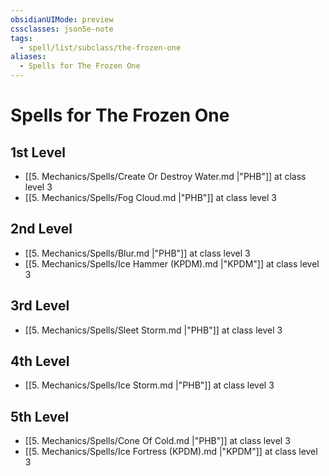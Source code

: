 ```yaml
---
obsidianUIMode: preview
cssclasses: json5e-note
tags:
  - spell/list/subclass/the-frozen-one
aliases:
  - Spells for The Frozen One
---
```

# Spells for The Frozen One

## 1st Level

- [[5. Mechanics/Spells/Create Or Destroy Water.md \|"PHB"]] at class level 3
- [[5. Mechanics/Spells/Fog Cloud.md \|"PHB"]] at class level 3

## 2nd Level

- [[5. Mechanics/Spells/Blur.md \|"PHB"]] at class level 3
- [[5. Mechanics/Spells/Ice Hammer (KPDM).md \|"KPDM"]] at class level 3

## 3rd Level

- [[5. Mechanics/Spells/Sleet Storm.md \|"PHB"]] at class level 3

## 4th Level

- [[5. Mechanics/Spells/Ice Storm.md \|"PHB"]] at class level 3

## 5th Level

- [[5. Mechanics/Spells/Cone Of Cold.md \|"PHB"]] at class level 3
- [[5. Mechanics/Spells/Ice Fortress (KPDM).md \|"KPDM"]] at class level 3
